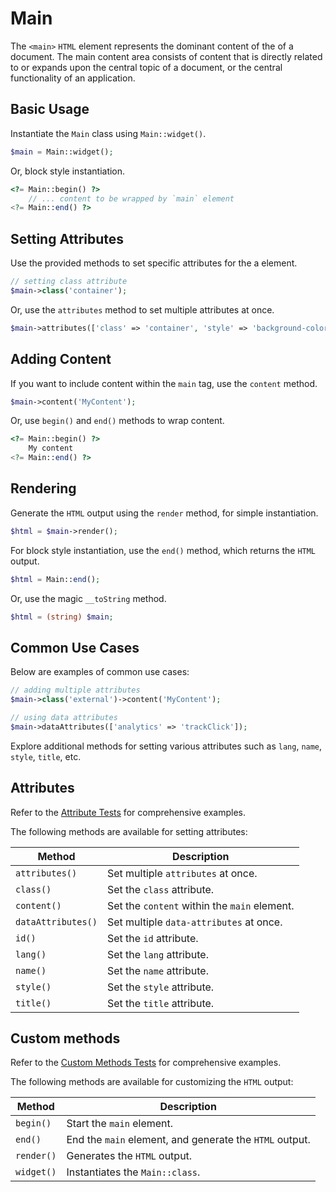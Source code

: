 # Main

The `<main>` `HTML` element represents the dominant content of the <body> of a document. The main content area consists
of content that is directly related to or expands upon the central topic of a document, or the central functionality of
an application.

## Basic Usage

Instantiate the `Main` class using `Main::widget()`.

```php
$main = Main::widget();
```

Or, block style instantiation.

```php
<?= Main::begin() ?>
    // ... content to be wrapped by `main` element
<?= Main::end() ?>
```

## Setting Attributes

Use the provided methods to set specific attributes for the a element.

```php
// setting class attribute
$main->class('container');
```

Or, use the `attributes` method to set multiple attributes at once.

```php
$main->attributes(['class' => 'container', 'style' => 'background-color: #eee;']);
```

## Adding Content

If you want to include content within the `main` tag, use the `content` method.

```php
$main->content('MyContent');
```

Or, use `begin()` and `end()` methods to wrap content.

```php
<?= Main::begin() ?>
    My content
<?= Main::end() ?>
```

## Rendering

Generate the `HTML` output using the `render` method, for simple instantiation. 

```php
$html = $main->render();
```

For block style instantiation, use the `end()` method, which returns the `HTML` output.

```php
$html = Main::end();
```

Or, use the magic `__toString` method.

```php
$html = (string) $main;
```

## Common Use Cases

Below are examples of common use cases:

```php
// adding multiple attributes
$main->class('external')->content('MyContent');

// using data attributes
$main->dataAttributes(['analytics' => 'trackClick']);
```

Explore additional methods for setting various attributes such as `lang`, `name`, `style`, `title`, etc.

## Attributes

Refer to the [Attribute Tests](https://github.com/php-forge/html/blob/main/tests/Group/Main/AttributeTest.php) for
comprehensive examples.

The following methods are available for setting attributes:

| Method            | Description                                                                                      |
| ----------------- | ------------------------------------------------------------------------------------------------ |
| `attributes()`    | Set multiple `attributes` at once.                                                               |
| `class()`         | Set the `class` attribute.                                                                       |
| `content()`       | Set the `content` within the `main` element.                                                     |
| `dataAttributes()`| Set multiple `data-attributes` at once.                                                          |
| `id()`            | Set the `id` attribute.                                                                          |
| `lang()`          | Set the `lang` attribute.                                                                        |
| `name()`          | Set the `name` attribute.                                                                        |
| `style()`         | Set the `style` attribute.                                                                       |
| `title()`         | Set the `title` attribute.                                                                       |

## Custom methods

Refer to the [Custom Methods Tests](https://github.com/php-forge/html/blob/main/tests/Group/Main/CustomMethodTest.php)
for comprehensive examples.

The following methods are available for customizing the `HTML` output:

| Method    | Description                                                                                              |
| --------- | -------------------------------------------------------------------------------------------------------- |
| `begin() `| Start the `main` element.                                                                                |
| `end()`   | End the `main` element, and generate the `HTML` output.                                                  |
| `render()`| Generates the `HTML` output.                                                                             |
| `widget()`| Instantiates the `Main::class`.                                                                          |
